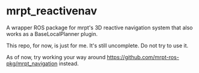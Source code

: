 # mrpt_reactivenav
A wrapper ROS package for mrpt's 3D reactive navigation system that also works as a BaseLocalPlanner plugin.

This repo, for now, is just for me. It's still uncomplete. Do not try to use it.

As of now, try working your way around https://github.com/mrpt-ros-pkg/mrpt_navigation instead.
